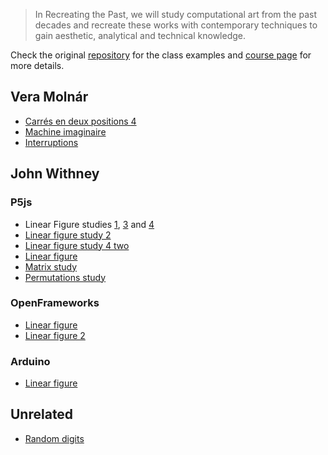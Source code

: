 > In Recreating the Past, we will study computational art from the past decades and recreate these works with contemporary techniques to gain aesthetic, analytical and technical knowledge.

Check the original [repository](https://github.com/ofZach/RTP_SFPC_SUMMER20) for the class examples and [course page](https://sfpc.io/recreatingthepast-spring2020/) for more details.

## Vera Molnár

- [Carrés en deux positions 4](p5js/vera-moln-rcarr-s-en-deux-positions-4/dist)
- [Machine imaginaire](p5js/vera-moln-rimaginary-machine/dist)
- [Interruptions](p5js/vera-moln-rinterruptions/dist)

## John Withney

### P5js

- Linear Figure studies [1](p5js/john-withneylinear-figure-1/dist), [3](p5js/john-withneylinear-figure-3/dist) and [4](p5js/john-withneylinear-figure-4-random/dist)
- [Linear figure study 2](p5js/john-withneylinear-figure-2/dist)
- [Linear figure study 4 two](p5js/john-withneylinear-figure-4-two/dist)
- [Linear figure](p5js/john-withneylinear-figure/dist)
- [Matrix study]((p5js/john-withneymatrix-study-1/dist))
- [Permutations study]((p5js/john-withneypermutations/dist))

### OpenFrameworks

- [Linear figure](https://github.com/murilopolese/RTP_SFPC_SUMMER20/tree/master/openframeworks/john-withney-linear-figure)
- [Linear figure 2](https://github.com/murilopolese/RTP_SFPC_SUMMER20/tree/master/openframeworks/john-withneylinear-figure-2)

### Arduino

- [Linear figure](https://github.com/murilopolese/RTP_SFPC_SUMMER20/tree/master/arduino/john-withney-linear-figure)

## Unrelated

- [Random digits](p5js/random-digits-animation/dist)
